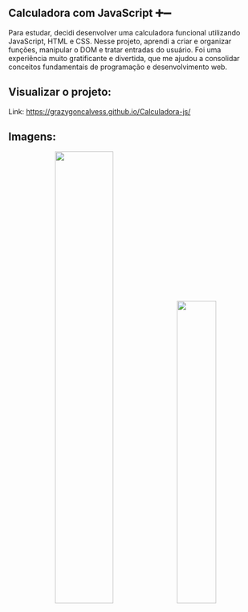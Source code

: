 ## Calculadora com JavaScript ➕➖

Para estudar, decidi desenvolver uma calculadora funcional utilizando JavaScript, HTML e CSS.
Nesse projeto, aprendi a criar e organizar funções, manipular o DOM e tratar entradas do usuário.
Foi uma experiência muito gratificante e divertida, que me ajudou a consolidar conceitos fundamentais de programação e desenvolvimento web.

## Visualizar o projeto:
Link: https://grazygoncalvess.github.io/Calculadora-js/

## Imagens:

<p align="center">
  <img src="https://media.discordapp.net/attachments/1376562155234660452/1393334325570965675/image.png?ex=6872cb36&is=687179b6&hm=3e267eae4ad51c57c4bafd9a9085201730e37cec9f8aef82c8bbd27e1fbe07d0&=&format=webp&quality=lossless" width="48%"/>
  <img src="https://media.discordapp.net/attachments/1376562155234660452/1393334401479217244/image.png?ex=6872cb48&is=687179c8&hm=64b4818e850241675244b111c000ae40a7eb623dd78dbdafe6732fe8eeb4133d&=&format=webp&quality=lossless" width="39.3%"/>
</p>

